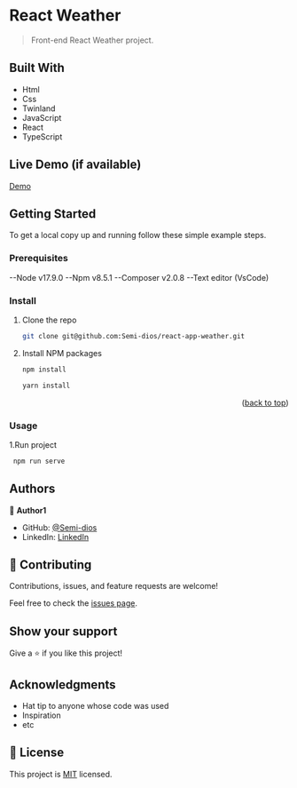 <a name="readme-top"></a>

# React Weather

> Front-end React Weather project.

## Built With

- Html
- Css
- Twinland
- JavaScript
- React
- TypeScript

## Live Demo (if available)

[Demo](https://semi-dios.github.io/react-app-weather/)

## Getting Started

To get a local copy up and running follow these simple example steps.

### Prerequisites

--Node v17.9.0
--Npm v8.5.1
--Composer v2.0.8
--Text editor (VsCode)

### Install

1. Clone the repo
   ```sh
   git clone git@github.com:Semi-dios/react-app-weather.git
   ```
2. Install NPM packages
   ```sh
   npm install
   ```
   ```sh
   yarn install
   ```

<p align="right">(<a href="#readme-top">back to top</a>)</p>

### Usage

1.Run project

```sh
 npm run serve
```

## Authors

👤 **Author1**

- GitHub: [@Semi-dios](https://github.com/Semi-dios)
- LinkedIn: [LinkedIn](https://www.linkedin.com/in/analyst-sergio-penagos/)

## 🤝 Contributing

Contributions, issues, and feature requests are welcome!

Feel free to check the [issues page](https://github.com/Semi-dios/react-app-weather/issues).

## Show your support

Give a ⭐️ if you like this project!

## Acknowledgments

- Hat tip to anyone whose code was used
- Inspiration
- etc

## 📝 License

This project is [MIT](./LICENSE) licensed.
